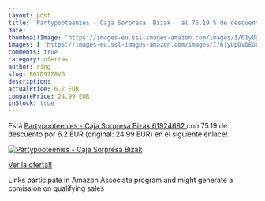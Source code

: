 ```yaml
---
layout: post
title: 'Partypooteenies - Caja Sorpresa  Bizak   al 75.19 % de descuento'
date: 
thumbnailImage: 'https://images-eu.ssl-images-amazon.com/images/I/61yUpOVDEGL._SL200_.jpg'
images: [ 'https://images-eu.ssl-images-amazon.com/images/I/61yUpOVDEGL._SL200_.jpg' ]
comments: true
category: ofertas
author: ring
slug: B07D97Z8VG
description:
actualPrice: 6.2 EUR
comparePrice: 24.99 EUR
inStock: true
---
```


Está [Partypooteenies - Caja Sorpresa  Bizak  61924682 ](https://www.amazon.es/dp/B07D97Z8VG/?tag=tolees-21) con 75.19 de descuento por 6.2 EUR (original: 24.99 EUR) en el siguiente enlace!

[![Partypooteenies - Caja Sorpresa  Bizak  ](https://images-eu.ssl-images-amazon.com/images/I/61yUpOVDEGL._SL200_.jpg)](https://www.amazon.es/dp/B07D97Z8VG/?tag=tolees-21)

[Ver la oferta!!](https://www.amazon.es/dp/B07D97Z8VG/?tag=tolees-21)

Links participate in Amazon Associate program and might generate a comission on qualifying sales


